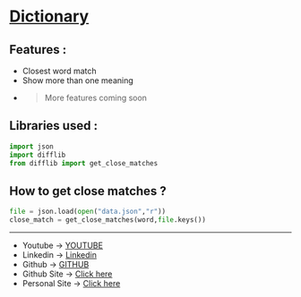 # <u>Dictionary</u>

## Features :
- Closest word match
- Show more than one meaning
- > More features coming soon

## Libraries used :

```python
import json
import difflib
from difflib import get_close_matches 
```

## How to get close matches ?
```python
file = json.load(open("data.json","r"))
close_match = get_close_matches(word,file.keys())
```
<hr>

- Youtube -> [YOUTUBE][youtube]
- Linkedin -> [Linkedin][linkd]
- Github -> [GITHUB][github]
- Github Site -> [Click here][site]
- Personal Site -> [Click here][site2]
  
[youtube]:https://www.youtube.com
[linkd]:https://www.linkedin.com/in/sahil-gupta-2905421a5/
[github]:https://github.com/Sahil1709
[site]:https://sahil1709.github.io
[site2]:https://sahilgupta.tk